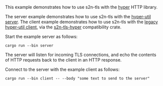 This example demonstrates how to use s2n-tls with the [hyper](https://hyper.rs/) HTTP library.

The server example demonstrates how to use s2n-tls with the [hyper-util server](https://docs.rs/hyper-util/latest/hyper_util/server/conn/auto/struct.Builder.html). The client example demonstrates how to use s2n-tls with the [legacy hyper-util client](https://docs.rs/hyper-util/latest/hyper_util/client/legacy/struct.Builder.html), via the [s2n-tls-hyper](../../rust/standard/s2n-tls-hyper) compatibility crate.

Start the example server as follows:
```
cargo run --bin server
```

The server will listen for incoming TLS connections, and echo the contents of HTTP requests back to the client in an HTTP response.

Connect to the server with the example client as follows:
```
cargo run --bin client -- --body "some text to send to the server"
```

